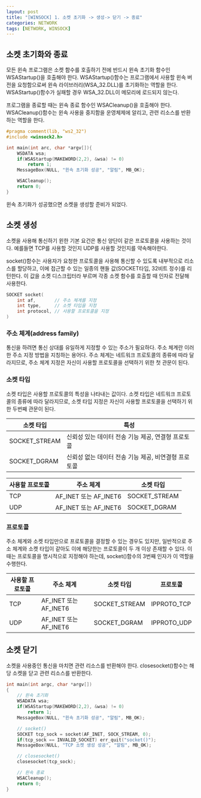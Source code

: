 ```yaml
---
layout: post
title: "[WINSOCK] 1. 소켓 초기화 -> 생성-> 닫기 -> 종료"
categories: NETWORK
tags: [NETWORK, WINSOCK]
---
```


## 소켓 초기화와 종료

모든 윈속 프로그램은 소켓 함수를 호출하기 전에 반드시 윈속 초기화 함수인 WSAStartup()을 호출해야 한다.  WSAStartup()함수는 프로그램에서 사용할 윈속 버전을 요청함으로써 윈속 라이브러리(WSA_32.DLL)를 초기화하는 역할을 한다. WSAStartup()함수가 실패할 경우 WSA_32.DLL이 메모리에 로드되지 않는다.

프로그램을 종료할 때는 윈속 종료 함수인 WSACleanup()을 호출해야 한다. WSACleanup()함수는 윈속 사용을 중지함을 운영체제에 알리고, 관련 리소스를 반환하는 역할을 한다.

~~~c++
#pragma comment(lib, "ws2_32")
#include <winsock2.h>

int main(int arc, char *argv[]){
    WSDATA wsa;
    if(WSAStartup(MAKEWORD(2,2), &wsa) != 0)
        return 1;
    MessageBox(NULL, "윈속 초기화 성공", "알림", MB_OK);

    WSACleanup();
    return 0;
}
~~~

윈속 초기화가 성공했으면 소켓을 생성할 준비가 되었다. 

## 소켓 생성

소켓을 사용해 통신하기 윈한 기본 요건은 통신 양단이 같은 프로토콜을 사용하는 것이다. 예를들면 TCP를 사용할 것인지 UDP를 사용할 것인지를 약속해야한다.

socket()함수는 사용자가 요청한 프로토콜을 사용해 통신할 수 있도록 내부적으로 리소스를 할당하고, 이에 접근할 수 있는 일종의 핸들 값(SOCKET타입, 32비트 정수)를 리턴한다.
이 값을 소켓 디스크립터라 부르며 각종 소켓 함수를 호출할 때 인자로 전달해 사용한다.

~~~c++
SOCKET socket(
    int af,       // 주소 체계를 지정
    int type,     // 소켓 타입을 지정
    int protocol, // 사용할 프로토콜을 지정
)
~~~

### 주소 체계(address family)

통신을 하려면 통신 상대를 유일하게 지정할 수 있는 주소가 필요하다. 주소 체계란 이러한 주소 지정 방법을 지칭하는 용어다. 주소 체계는 네트워크 프로토콜의 종류에 따라 달라지므로, 주소 체계 지정은 자신이 사용할 프로토콜을 선택하기 위한 첫 관문이 된다.

### 소켓 타입

소켓 타입은 사용할 프로토콜의 특성을 나타내는 값이다. 소켓 타입은 네트워크 프로토콜의 종류에 따라 달라지므로, 소켓 타입 지정은 자신이 사용할 프로토콜을 선택하기 위한 두번째 관문이 된다. 

|소켓 타입|특성|
|--|---|
|SOCKET_STREAM|신뢰성 있는 데이터 전송 기능 제공, 연결형 프로토콜|
|SOCKET_DGRAM|신뢰성 없는 데이터 전송 기능 제공, 비연결형 프로토콜|

|사용할 프로토콜|주소 체계|소켓 타입|
|--|--|--|
|TCP|AF_INET 또는 AF_INET6|SOCKET_STREAM|
|UDP|AF_INET 또는 AF_INET6|SOCKET_DGRAM|

### 프로토콜

주소 체계와 소켓 타입만으로 프로토콜을 결정할 수 있는 경우도 있지만, 일반적으로 주소 체계와 소켓 타입이 같아도 이에 해당한는 프로토콜이 두 개 이상 존재할 수 있다. 이 때는 프로토콜을 명시적으로 지정해야 하는데, socket()함수의 3번째 인자가 이 역할을 수행한다.

|사용할 프로토콜|주소 체계|소켓 타입|프로토콜|
|--|--|--|--|
|TCP|AF_INET 또는 AF_INET6|SOCKET_STREAM|IPPROTO_TCP|
|UDP|AF_INET 또는 AF_INET6|SOCKET_DGRAM|IPPROTO_UDP|

## 소켓 닫기

소켓을 사용중인 통신을 마치면 관련 리소스를 반환해야 한다. closesocket()함수는 해당 소켓을 닫고 관련 리소스를 반환한다.


~~~c++
int main(int argc, char *argv[])
{
	// 윈속 초기화
	WSADATA wsa;
	if(WSAStartup(MAKEWORD(2,2), &wsa) != 0)
		return 1;
	MessageBox(NULL, "윈속 초기화 성공", "알림", MB_OK);

	// socket()
	SOCKET tcp_sock = socket(AF_INET, SOCK_STREAM, 0);
	if(tcp_sock == INVALID_SOCKET) err_quit("socket()");
	MessageBox(NULL, "TCP 소켓 생성 성공", "알림", MB_OK);

	// closesocket()
	closesocket(tcp_sock);

	// 윈속 종료
	WSACleanup();
	return 0;
}
~~~